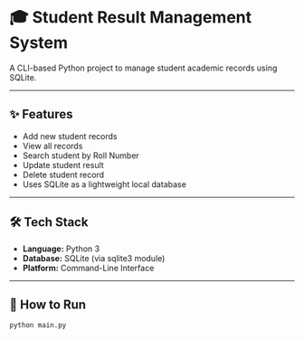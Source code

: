 # 🎓 Student Result Management System

A CLI-based Python project to manage student academic records using SQLite.

---

## ✨ Features

- Add new student records
- View all records
- Search student by Roll Number
- Update student result
- Delete student record
- Uses SQLite as a lightweight local database

---

## 🛠️ Tech Stack

- **Language:** Python 3
- **Database:** SQLite (via sqlite3 module)
- **Platform:** Command-Line Interface

---

## 🚀 How to Run

```bash
python main.py
